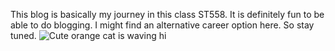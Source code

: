 This blog is basically my journey in this class ST558. It is definitely fun to be able to do blogging. I might find an alternative career option here. So stay tuned.
![Cute orange cat is waving hi](https://media.istockphoto.com/id/1317718144/vector/cute-orange-cat-waving-paw-cartoon-vector-illustration.jpg)

